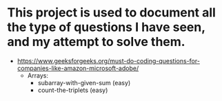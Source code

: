 # This project is used to document all the type of questions I have seen, and my attempt to solve them.
- https://www.geeksforgeeks.org/must-do-coding-questions-for-companies-like-amazon-microsoft-adobe/
  - Arrays:
    - subarray-with-given-sum (easy)
    - count-the-triplets (easy)
